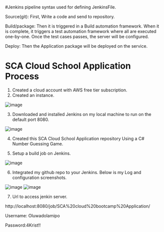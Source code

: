 #Jenkins pipeline syntax used for defining JenkinsFile.


Source(git): First, Write a code and send to repository. 

Build/package: Then it is triggered in a Build automation framework. When it is complete, it triggers a test automation framework where all are executed one-by-one. Once the test cases passes, the server will be configured.

Deploy: Then the Application package will be deployed on the service. 


# SCA Cloud School Application Process
1. Created a cloud account with AWS free tier subscription.
2. Created an instance. 

![image](https://user-images.githubusercontent.com/54285015/126900449-6eeb6c63-a447-4c77-bcb8-8b5c8721cd6e.png)

3. Downloaded and installed Jenkins on my local machine to run on the default port 8080.

![image](https://user-images.githubusercontent.com/54285015/126900912-154097b1-2e5f-49ac-a43a-718ee2413966.png)

4. Created this SCA Cloud School Application repository Using a C# Number Guessing Game.

5. Setup a build job on Jenkins.

![image](https://user-images.githubusercontent.com/54285015/126900786-d579c93e-e545-4ae6-bd9a-3dde0a7a19a2.png)

6. Integrated my github repo to your Jenkins. Below is my Log and configuration screenshots.

![image](https://user-images.githubusercontent.com/54285015/126900707-55911510-39cb-4959-bfda-a5d34544069b.png)
![image](https://user-images.githubusercontent.com/54285015/126900732-fba0d99a-de53-48d8-b394-e759a2d74a90.png)

7. Url to access jenkin server.

http://localhost:8080/job/SCA%20cloud%20bootcamp%20Application/

Username: Oluwadolamipo 

Password:4Krist!!
